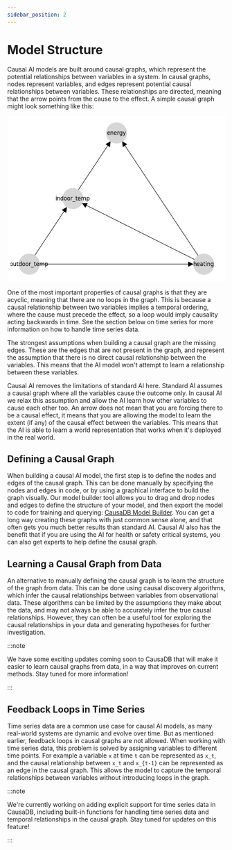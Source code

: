 ```yaml
---
sidebar_position: 2
---
```


# Model Structure

Causal AI models are built around causal graphs, which represent the potential relationships between variables in a system. In causal graphs, nodes represent variables, and edges represent potential causal relationships between variables. These relationships are directed, meaning that the arrow points from the cause to the effect. A simple causal graph might look something like this:

<!-- Image of a causal graph -->
![Causal Graph](causadb_quickstart_8_0.png)

One of the most important properties of causal graphs is that they are acyclic, meaning that there are no loops in the graph. This is because a causal relationship between two variables implies a temporal ordering, where the cause must precede the effect, so a loop would imply causality acting backwards in time. See the section below on time series for more information on how to handle time series data.

The strongest assumptions when building a causal graph are the missing edges. These are the edges that are not present in the graph, and represent the assumption that there is no direct causal relationship between the variables. This means that the AI model won't attempt to learn a relationship between these variables.

Causal AI removes the limitations of standard AI here. Standard AI assumes a causal graph where all the variables cause the outcome only. In causal AI we relax this assumption and allow the AI learn how other variables to cause each other too. An arrow does not mean that you are forcing there to be a causal effect, it means that you are allowing the model to learn the extent (if any) of the causal effect between the variables. This means that the AI is able to learn a world representation that works when it's deployed in the real world.

## Defining a Causal Graph

When building a causal AI model, the first step is to define the nodes and edges of the causal graph. This can be done manually by specifying the nodes and edges in code, or by using a graphical interface to build the graph visually. Our model builder tool allows you to drag and drop nodes and edges to define the structure of your model, and then export the model to code for training and querying: [CausaDB Model Builder](https://builder.causadb.com). You can get a long way creating these graphs with just common sense alone, and that often gets you much better results than standard AI. Causal AI also has the benefit that if you are using the AI for health or safety critical systems, you can also get experts to help define the causal graph.

## Learning a Causal Graph from Data

An alternative to manually defining the causal graph is to learn the structure of the graph from data. This can be done using causal discovery algorithms, which infer the causal relationships between variables from observational data. These algorithms can be limited by the assumptions they make about the data, and may not always be able to accurately infer the true causal relationships. However, they can often be a useful tool for exploring the causal relationships in your data and generating hypotheses for further investigation.

:::note

We have some exciting updates coming soon to CausaDB that will make it easier to learn causal graphs from data, in a way that improves on current methods. Stay tuned for more information!

:::

## Feedback Loops in Time Series

Time series data are a common use case for causal AI models, as many real-world systems are dynamic and evolve over time. But as mentioned earlier, feedback loops in causal graphs are not allowed. When working with time series data, this problem is solved by assigning variables to different time points. For example a variable `x` at time `t` can be represented as `x_t`, and the causal relationship between `x_t` and `x_{t-1}` can be represented as an edge in the causal graph. This allows the model to capture the temporal relationships between variables without introducing loops in the graph.

:::note

We're currently working on adding explicit support for time series data in CausaDB, including built-in functions for handling time series data and temporal relationships in the causal graph. Stay tuned for updates on this feature!

:::